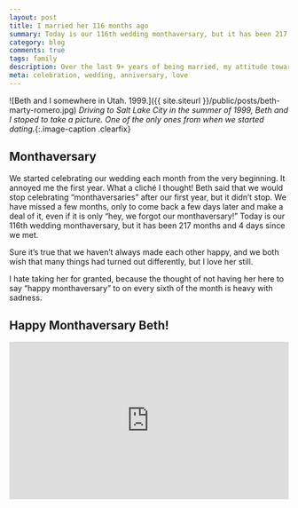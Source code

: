 ```yaml
---
layout: post
title: I married her 116 months ago
summary: Today is our 116th wedding monthaversary, but it has been 217 moths and 4 days since we met. 
category: blog
comments: true
tags: family
description: Over the last 9+ years of being married, my attitude towards celebrating our wedding each month has changed. 
meta: celebration, wedding, anniversary, love
---
```


![Beth and I somewhere in Utah. 1999.]({{ site.siteurl }}/public/posts/beth-marty-romero.jpg)
*Driving to Salt Lake City in the summer of 1999, Beth and I stoped to take a picture. One of the only ones from when we started dating.*{:.image-caption .clearfix}

## Monthaversary

We started celebrating our wedding each month from the very beginning. It annoyed me the first year. What a clich&eacute; I thought! Beth said that we would stop celebrating “monthaversaries” after our first year, but it didn’t stop.   We have missed a few months, only to come back a few days later and make a deal of it, even if it is only “hey, we forgot our monthaversary!” Today is our 116th wedding monthaversary, but it has been 217 months and 4 days since we met. 

Sure it’s true that we haven’t always made each other happy, and we both wish that many things had turned out differently, but I love her still. 

I hate taking her for granted, because the thought of not having her here to say “happy monthaversary” to on every sixth of the month is heavy with sadness.

## Happy Monthaversary Beth!

<style>.embed-container { position: relative; padding-bottom: 56.25%; height: 0; overflow: hidden; max-width: 100%; } .embed-container iframe, .embed-container object, .embed-container embed { position: absolute; top: 0; left: 0; width: 100%; height: 100%; }</style>
<div class='embed-container'><iframe src='https://www.youtube.com/embed/57jXNMC1Vl4' frameborder='0' allowfullscreen></iframe></div>